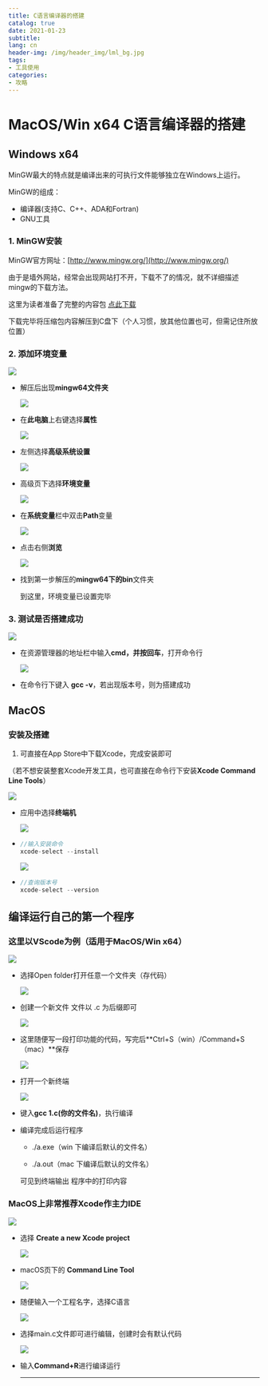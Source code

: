 ```yaml
---
title: C语言编译器的搭建
catalog: true
date: 2021-01-23
subtitle: 
lang: cn
header-img: /img/header_img/lml_bg.jpg
tags:
- 工具使用
categories:
- 攻略
---
```


# MacOS/Win x64 C语言编译器的搭建

## Windows x64

MinGW最大的特点就是编译出来的可执行文件能够独立在Windows上运行。

MinGW的组成：

- 编译器(支持C、C++、ADA和Fortran)
- GNU工具

### 1. MinGW安装

MinGW官方网址：[http://www.mingw.org/](http://www.mingw.org/)

由于是墙外网站，经常会出现网站打不开，下载不了的情况，就不详细描述mingw的下载方法。

这里为读者准备了完整的内容包 [点此下载](https://gitee.com/hungyam/code/tree/master/html/public/p/gcc/mingw64_GCC8.1.7z)

下载完毕将压缩包内容解压到C盘下（个人习惯，放其他位置也可，但需记住所放位置）

### 2. 添加环境变量

  ![](1.png)

- 解压后出现**mingw64文件夹**

  ![](2.png)

- 在**此电脑**上右键选择**属性**

  ![](3.png)

- 左侧选择**高级系统设置**

  ![](4.png)

- 高级页下选择**环境变量**

  ![](5.png)

- 在**系统变量**栏中双击**Path**变量

  ![](6.png)

- 点击右侧**浏览**

  ![](7.png)

- 找到第一步解压的**mingw64下的bin**文件夹

  

  到这里，环境变量已设置完毕

### 3. 测试是否搭建成功

  ![](8.png)

- 在资源管理器的地址栏中输入**cmd，并按回车**，打开命令行

  ![](9.png)

- 在命令行下键入 **gcc -v**，若出现版本号，则为搭建成功

## MacOS

### 安装及搭建

1. 可直接在App Store中下载Xcode，完成安装即可

（若不想安装整套Xcode开发工具，也可直接在命令行下安装**Xcode Command Line Tools**）

  ![](10.png)

- 应用中选择**终端机**

  ![](11.png)

- ```C
  //输入安装命令
  xcode-select --install
  ```

  

  ![](12.png)

- ```C
  //查询版本号
  xcode-select --version
  ```

## 编译运行自己的第一个程序

### 这里以VScode为例（适用于MacOS/Win x64）

  ![](13.png)

- 选择Open folder打开任意一个文件夹（存代码）

  ![](15.png)

- 创建一个新文件 文件以  .c  为后缀即可

  ![](16.png)

- 这里随便写一段打印功能的代码，写完后**Ctrl+S（win）/Command+S（mac）**保存

  ![](17.png)

- 打开一个新终端

  ![](18.png)

- 键入**gcc 1.c(你的文件名)**，执行编译

- 编译完成后运行程序

  - ./a.exe（win 下编译后默认的文件名）

  - ./a.out（mac 下编译后默认的文件名）

  可见到终端输出 程序中的打印内容

### MacOS上非常推荐Xcode作主力IDE

  ![](19.png)

- 选择 **Create a new Xcode project**

  ![](20.png)

- macOS页下的 **Command Line Tool**

  ![](21.png)

- 随便输入一个工程名字，选择C语言

  ![](22.png)

- 选择main.c文件即可进行编辑，创建时会有默认代码

  ![](23.png)

- 输入**Command+R**进行编译运行

  ------

  